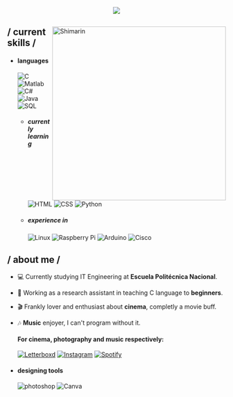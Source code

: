 <p align = center ><img src=https://i.postimg.cc/mrfPXf0v/300300.png"> </p>

<div>

<img align="right" width="400" alt="Shimarin" src="https://i.postimg.cc/fLywz8Xz/one-of-my-favourites-quotes.png"/>
  
<h2> / current skills / </h2>
  
- <h4> languages </h4>
  
  <img src = "https://img.shields.io/badge/c-%2300599C.svg?style=for-the-badge&logo=c&logoColor=white" alt = "C">
  <img src = "https://img.shields.io/badge/MATLAB-%23cb6015?style=for-the-badge&logo=MATLAB&logoColor=white&labelColor=%230376a7" alt = "Matlab">
  <img src = "https://img.shields.io/badge/c%23-%23239120.svg?style=for-the-badge&logo=c-sharp&logoColor=white" alt = "C#" />
  <img src = "https://img.shields.io/badge/java-%23ED8B00.svg?style=for-the-badge&logo=java&logoColor=white" alt = "Java" />
  <img src = "https://img.shields.io/badge/Microsoft%20SQL%20Server-CC2927?style=for-the-badge&logo=microsoft%20sql%20server&logoColor=white" alt = "SQL" />
  
  
  - <h5> currently learning </h5>
    <img src = "https://img.shields.io/badge/html5-%23E34F26.svg?style=for-the-badge&logo=html5&logoColor=white" alt = "HTML" />
    <img src = "https://img.shields.io/badge/css3-%231572B6.svg?style=for-the-badge&logo=css3&logoColor=white" alt = "CSS" />
    <img src = "https://img.shields.io/badge/python-3670A0?style=for-the-badge&logo=python&logoColor=ffdd54" alt = "Python" />
    
  - <h5> experience in </h5>
    <img src = "https://img.shields.io/badge/Linux-FCC624?style=for-the-badge&logo=linux&logoColor=black" alt = "Linux" />
    <img src = "https://img.shields.io/badge/-RaspberryPi-C51A4A?style=for-the-badge&logo=Raspberry-Pi" alt = "Raspberry Pi" />
    <img src = "https://img.shields.io/badge/-Arduino-00979D?style=for-the-badge&logo=Arduino&logoColor=white" alt = "Arduino" />
    <img src = "https://img.shields.io/badge/cisco-%23049fd9.svg?style=for-the-badge&logo=cisco&logoColor=black" alt = "Cisco" />
  
<h2> / about me /</h2>
  
- 💻 Currently studying IT Engineering at **Escuela Politécnica Nacional**.
- 🔭 Working as a research assistant in teaching C language to **beginners**.
- 🎬 Frankly lover and enthusiast about **cinema**, completly a movie buff.
- 🎶 **Music** enjoyer, I can't program without it.
  
  <h4>For cinema, photography and music respectively:</h4>
  <a href = "https://letterboxd.com/jonathanspr07/">
  <img src = "http://img.shields.io/badge/Letterboxd-009337?style=for-the-badge&logo=Letterboxd&logoColor=white" alt = "Letterboxd"></a>
  
  <a href = "https://www.instagram.com/jona07_07/">
  <img src = "https://img.shields.io/badge/Instagram-%23E4405F.svg?style=for-the-badge&logo=Instagram&logoColor=white" alt = "Instagram"></a>
  
  <a href = "https://open.spotify.com/user/12176241821?si=ef78df9800b743ef">
  <img src = "https://img.shields.io/badge/Spotify-009337?style=for-the-badge&logo=spotify&logoColor=white" alt = "Spotify"></a>

  
  
- <h4> designing tools </h4>
  <img src = "https://img.shields.io/badge/adobe%20photoshop-%2331A8FF.svg?style=for-the-badge&logo=adobe%20photoshop&logoColor=white" alt = "photoshop" />
  <img src = "https://img.shields.io/badge/Canva-%2300C4CC.svg?style=for-the-badge&logo=Canva&logoColor=white" alt = "Canva" />
  
  




  </br></br>
  
  </div>

